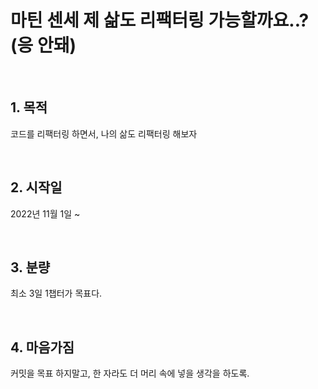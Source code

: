 # 마틴 센세 제 삶도 리팩터링 가능할까요..? (응 안돼)

<br>

## 1. 목적
  코드를 리팩터링 하면서, 나의 삶도 리팩터링 해보자

<br/>

## 2. 시작일
  2022년 11월 1일 ~ 

<br/>

## 3. 분량
  최소 3일 1챕터가 목표다. 

<br/>

## 4. 마음가짐
  커밋을 목표 하지말고, 한 자라도 더 머리 속에 넣을 생각을 하도록. 
